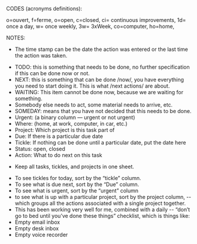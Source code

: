 CODES (acronyms definitions):

o=ouvert, f=ferme,
o=open, c=closed,
ci= continuous improvements,
1d= once a day,
w= once weekly,
3w= 3xWeek,
co=computer, ho=home,

NOTES: 

* The time stamp can be the date the action was entered or the last time the action was taken.
- TODO: this is something that needs to be done, no further specification if this can be done now or not.
- NEXT: this is something that can be done /now/, you have everything you need to start doing it.  This is what /next actions/ are about.
- WAITING: This item cannot be done now, because we are waiting for something.  
- Somebody else needs to act, some material needs to arrive, etc.
- SOMEDAY: means that you have not decided that this needs to be done.
- Urgent: (a binary column — urgent or not urgent)
- Where: (home, at work, computer, in car, etc.)
- Project: Which project is this task part of 
- Due: If there is a particular due date
- Tickle: If nothing can be done until a particular date, put the date here
- Status: open, closed
- Action: What to do next on this task

* Keep all tasks, tickles, and projects in one sheet. 
- To see tickles for today,  sort by the “tickle” column. 
- To see what is due next, sort by the “Due” column. 
- To see what is urgent, sort by the “urgent” column
- to see what is up with a particular project, sort by the project column, 
-- which groups all the actions associated with a single project together.
- This has been working very well for me, combined with a daily 
-- “don’t go to bed until you’ve done these things” checklist, which is things like:
- Empty email inbox
- Empty desk inbox
- Empty voice recorder
